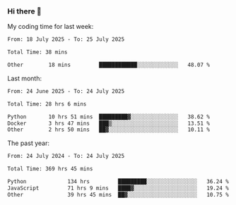 ### Hi there 👋

My coding time for last week:

<!--START_SECTION:week-->

```txt
From: 18 July 2025 - To: 25 July 2025

Total Time: 38 mins

Other        18 mins         ████████████░░░░░░░░░░░░░   48.07 %
```

<!--END_SECTION:week-->

Last month:

<!--START_SECTION:month-->

```txt
From: 24 June 2025 - To: 24 July 2025

Total Time: 28 hrs 6 mins

Python       10 hrs 51 mins  █████████▓░░░░░░░░░░░░░░░   38.62 %
Docker       3 hrs 47 mins   ███▒░░░░░░░░░░░░░░░░░░░░░   13.51 %
Other        2 hrs 50 mins   ██▓░░░░░░░░░░░░░░░░░░░░░░   10.11 %
```

<!--END_SECTION:month-->

The past year:

<!--START_SECTION:year-->

```txt
From: 24 July 2024 - To: 24 July 2025

Total Time: 369 hrs 45 mins

Python             134 hrs         █████████░░░░░░░░░░░░░░░░   36.24 %
JavaScript         71 hrs 9 mins   ████▓░░░░░░░░░░░░░░░░░░░░   19.24 %
Other              39 hrs 45 mins  ██▓░░░░░░░░░░░░░░░░░░░░░░   10.75 %
```

<!--END_SECTION:year-->
